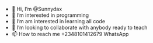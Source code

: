 - 👋 Hi, I’m @Sunnydax
- 👀 I’m interested in programming
- 🌱 I’m am interested in learning all code
- 💞️ I’m looking to collaborate with anybody ready to teach 
- 📫 How to reach me +2348101412679 WhatsApp

<!---
Sunnydax/Sunnydax is a ✨ special ✨ repository because its `README.md` (this file) appears on your GitHub profile.
You can click the Preview link to take a look at your changes.
--->
